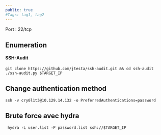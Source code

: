 ```yaml
---
public: true 
#Tags: tag1, tag2
---
```

Port : 22/tcp

## Enumeration

#### SSH-Audit

```shell-session
git clone https://github.com/jtesta/ssh-audit.git && cd ssh-audit
./ssh-audit.py $TARGET_IP
```

## Change authentication method

```shell-session
ssh -v cry0l1t3@10.129.14.132 -o PreferredAuthentications=password
```

## Brute force avec hydra 
```
 hydra -L user.list -P password.list ssh://$TARGET_IP
```